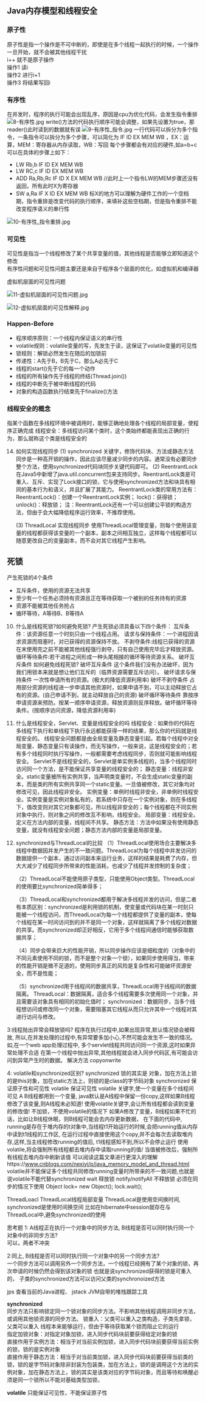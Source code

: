 
## Java内存模型和线程安全
### 原子性
原子性是指一个操作是不可中断的，即使是在多个线程一起执行的时候，一个操作一旦开始，就不会被其他线程干扰  
i++ 就不是原子操作  
操作1 读i  
操作2 进行i+1  
操作3 将结果写回i  

### 有序性
在并发时，程序的执行可能会出现乱序，原因是cpu为优化代码，会发生指令重排  
![8-有序性.jpg](./images/8-有序性.jpg)
write()方法的代码执行顺序可能会调整，如果先设置为true，那reader()此时读到的数据就有误 
![9-有序性_指令.jpg](./images/9-有序性_指令.jpg)
一行代码可以拆分为多个指令，一条指令可以拆分为多个步骤，可以简化为 IF ID EX MEM WB ，EX：运算，MEM：寄存器从内存读取，WB：写回
每个步骤都会有对应的硬件,如a=b+c 可以在具体的步骤上如下：
- LW  Rb,b  IF ID EX MEM WB
- LW  RC,c     IF ID EX  MEM WB
- ADD Ra,Rb,Rc    IF ID  X   EX MEM WB    //此时上一个指令LW的MEM步骤还没有返回，所有此时X为寄存器
- SW  a,Ra           IF  X   ID EX  MEM WB
标X的地方可以理解为硬件工作的一个空档期，指令重排是改变代码的执行顺序，来填补这些空档期，但是指令重排不能改变程序语义的串行性

![10-有序性_指令重排.jpg](./images/10-有序性_指令重排.jpg)

### 可见性
可见性是指当一个线程修改了某个共享变量的值，其他线程是否能够立即知道这个修改  
有序性问题和可见性问题主要还是来自于程序各个层面的优化，如虚拟机和编译器

虚拟机层面的可见性问题  

![11-虚拟机层面的可见性问题.jpg](images/11-虚拟机层面的可见性问题.jpg)

![12-虚拟机层面的可见性解释.jpg](images/12-虚拟机层面的可见性解释.jpg)

### Happen-Before
- 程序顺序原则：一个线程内保证语义的串行性
- volatile规则：volatile变量的写，先发生于读，这保证了volatile变量的可见性
- 锁规则：解锁必然发生在随后的加锁前
- 传递性：A先于B，B先于C，那么A必先于C
- 线程的start()先于它的每一个动作
- 线程的所有操作先于线程的终结(Thread.join()) 
- 线程的中断先于被中断线程的代码
- 对象的构造函数执行结束先于finalize()方法

### 线程安全的概念
指某个函数在多线程环境中被调用时，能够正确地处理各个线程的局部变量，使程序正确完成
线程安全：多线程访问某个类时，这个类始终都能表现出正确的行为，那么就称这个类是线程安全的

14. 如何实现线程同步
    (1) synchronized 关键字，修饰代码块、方法或静态方法
        同步是一种高开销的操作，因此应该尽量减少同步的内容。通常没有必要同步整个方法，使用synchronized代码块同步关键代码即可。
    (2) ReentrantLock 
        在Java5中新增了java.util.concurrent包来支持同步。ReentrantLock类是可重入、互斥、实现了Lock接口的锁，它与使用synchronized方法和块具有相同的基本行为和语义，并且扩展了其能力。
        ReentrantLock类的常用方法有：
        ReentrantLock()：创建一个ReentrantLock实例；
        lock()：获得锁；
        unlock()：释放锁；
        注：ReentrantLock还有一个可以创建公平锁的构造方法，但由于会大幅降低程序运行效率，不推荐使用。

    (3) ThreadLocal 实现线程同步
        使用ThreadLocal管理变量，则每个使用该变量的线程都获得该变量的一个副本，副本之间相互独立，这样每个线程都可以随意更改自己的变量副本，而不会对其它线程产生影响。
  

## 死锁
产生死锁的4个条件  
- 互斥条件，使用的资源无法共享
- 至少有一个任务必须持有资源且正在等待获取一个被别的任务持有的资源
- 资源不能被其他任务抢占
- 循环等待，A等待B、B等待A

10. 什么是线程死锁?如何避免死锁?
    产生死锁必须具备以下四个条件：
        互斥条件：该资源任意一个时刻只由一个线程占用。
        请求与保持条件：一个进程因请求资源而阻塞时，对已获得的资源保持不放。
        不剥夺条件:线程已获得的资源在末使用完之前不能被其他线程强行剥夺，只有自己使用完毕后才释放资源。
        循环等待条件:若干进程之间形成一种头尾相接的循环等待资源关系。
        破坏互斥条件
        如何避免线程死锁?
        破坏互斥条件        这个条件我们没有办法破坏，因为我们用锁本来就是想让他们互斥的（临界资源需要互斥访问）。
        破坏请求与保持条件  一次性申请所有的资源。(极大的降低资源利用率)
        破坏不剥夺条件      占用部分资源的线程进一步申请其他资源时，如果申请不到，可以主动释放它占有的资源。(自己申请不到，就主动释放自己的资源)
        破坏循环等待条件    靠按序申请资源来预防。按某一顺序申请资源，释放资源则反序释放。破坏循环等待条件。(按顺序访问资源，降低资源利用率)

18. 什么是线程安全，Servlet、变量是线程安全的吗
    线程安全：如果你的代码在多线程下执行和单线程下执行永远都能获得一样的结果，那么你的代码就是线程安全的。
    线程安全问题都是由全局变量及静态变量引起。若每个线程中对全局变量、静态变量只有读操作，而无写操作，一般来说，这是线程安全的；若有多个线程同时执行写操作，一般都需要考虑线程同步，否则就可能影响线程安全。
    Servlet不是线程安全的，Servlet是单实例多线程的，当多个线程同时访问同一个方法，是不能保证共享变量的线程安全的；
    静态变量：线程非安全。static变量被所有实例共享，当声明类变量时，不会生成static变量的副本，而是类的所有实例共享同一个static变量。一旦值被修改，其它对象均对修改可见，因此线程非安全。
    实例变量：单例时线程非安全，非单例时线程安全。实例变量是实例对象私有的，若系统中只存在一个实例对象，则在多线程下，值改变则对其它对象都可见，所以线程非安全的；每个线程都在不同实例对象中执行，则对象之间的修改互不影响，线程安全。
    局部变量：线程安全。定义在方法内部的变量，线程间不共享。
    静态方法：方法中如果没有使用静态变量，就没有线程安全问题；静态方法内部的变量是局部变量。


24. synchronized与ThreadLocal的比较
    （1）ThreadLocal使用场合主要解决多线程中数据因并发产生的不一致问题。ThreadLocal为每个线程中并发访问的数据提供一个副本，通过访问副本来运行业务，这样的结果是耗费了内存，但大大减少了线程同步所带来的性能消耗，也减少了线程并发控制的复杂度；

    （2）ThreadLocal不能使用原子类型，只能使用Object类型。ThreadLocal的使用要比synchronized简单得多；

    （3）ThreadLocal和synchronized都用于解决多线程并发的访问，但是二者有本质区别：synchronized是利用锁的机制，使变量或代码块在某一时刻只能被一个线程访问，而ThreadLocal为每一个线程都提供了变量的副本，使每个线程在某一时间访问到的并不是同一个对象，这样就隔离了多个线程对数据的共享。而synchronized却正好相反，它用于多个线程间通信时能够获取数据共享；

    （4）同步会带来巨大的性能开销，所以同步操作应该是细粒度的（对象中的不同元素使用不同的锁，而不是整个对象一个锁），如果同步使用得当，带来的性能开销是微不足道的，使用同步真正的风险是复杂性和可能破坏资源安全，而不是性能；

    （5）synchronized用于线程间的数据共享，ThreadLocal用于线程间的数据隔离。
    ThreadLocal：数据隔离，适合多个线程需要多次使用同一个对象，并且需要该对象具有相同的初始化值时；
    synchronized：数据同步，当多个线程想访问或修改同一个对象，需要阻塞其它线程从而只允许其中一个线程对其进行访问与修改。

3:线程抛出异常会释放锁吗?
程序在执行过程中,如果出现异常,默认情况锁会被释放,
所以,在并发处理的过程中,有异常要多加小心,不然可能会发生不一致的情况。
如,在一个web app处理过程中, 多个servlet线程共同访问同一个资源,这时如果异常处理不合适
在第一个线程中抛出异常,其他线程就会进入同步代码区,有可能会访问到异常产生时的数据。
解决方法 copyonwrite

4: volatile和synchronized区别?
synchronized 锁的其实是 对象，加在方法上锁的是this对象，加在static方法上，则锁的是class的字节码对象
synchronized 保证原子性和可见性  volatile 保证可见性 
volatile 关键字,使一个变量在多个线程间可见
A B线程都用到一个变量, java默认是A线程中保留一份copy,这样如果B线程修改了该变量,则A线程未必知道!
使用volatile关键字,会让所有线程都会读到变量的修改值!
不加锁，不使用volatile的情况下 如果A修改了变量，B线程如果不忙的话，比如让B线程休眠，则B线程可能会去内存更新数据，
在下面的代码中, running是存在于堆内存的t对象中,当线程t1开始运行的时候,会把running值从内存中读到t1线程的工作区,
在运行过程中直接使用这个copy,并不会每次去读取堆内存,这样,当主线程修改running的值后, t1线程感知不到,所以不会停止运行
使用volatile,将会强制所有线程都去堆内存中读取running的值/ 当值被修改后，强制所有线程去堆内存中刷新该值
可以阅读这篇文章进行更深入的理解https://www.cnblogs.com/nexiyi/p/java_memory_model_and_thread.html
volatile并不能保证多个线程共同修改running变量时所带来的不一致问题,也就是说volatile不能代替synchronized
wait 释放锁   notify/notifyAll 不释放锁  必须在同步的情况下使用
Object lock= new Object();
lock.wait();

ThreadLoacl
ThreadLocal线程局部变量 ThreadLocal是使用空间换时间, synchronized是使用时间换空间
比如在hibernate中session就存在与ThreadLocal中,避免synchronized的使用

思考题
1: A线程正在执行一个对象中的同步方法, B线程是否可以同时执行同一个对象中的非同步方法?    
可以，两者不冲突

2:同上, B线程是否可以同时执行同一个对象中的另一个同步方法?  
一个同步方法可以调用另外一个同步方法，一个线程已经拥有了某个对象的锁，再次申请的时候仍然会得到该对象的锁
也就是说synchronized获得的锁是可重入的， 子类的synchronized方法可以访问父类的synchronoized方法


jps 查看当前的Java进程、
jstack JVM自带的堆栈跟踪工具

**synchronized**  
同步方法只影响锁定同一个锁对象的同步方法。不影响其他线程调用非同步方法，或调用其他锁资源的同步方法。
锁重入：父类可以重入之类构造，子类先拿锁，父类可以重入
线程本来能够运行，但由于等待获取某个锁而阻止它的运行  
指定加锁对象：对指定对象加锁，进入同步代码块前要获得给定对象的锁  
直接作用于实例方法：相当于对当前实例加锁，进入同步代码块前要获得当前实例的锁，锁的是实例对象  
直接作用于静态方法：相当于对当前类加锁，进入同步代码块前要获得当前类的锁，锁的是字节码对象除非封装为包装类，加在方法上，锁的是调用这个方法的实例对象，加在静态方法上，锁的其实是该类对应的字节码对象，而且等待和唤醒必须是同一个锁所以不能对基础类型加锁，

**volatile**
只能保证可见性，不能保证原子性

